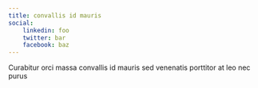 ```yaml
---
title: convallis id mauris
social:
    linkedin: foo
    twitter: bar
    facebook: baz
---
```

Curabitur orci massa convallis id mauris sed venenatis porttitor at leo nec purus